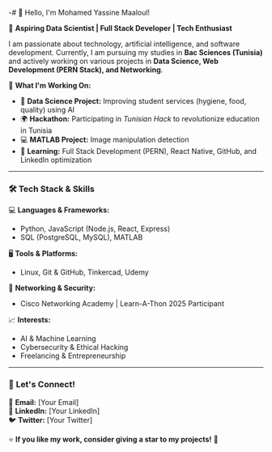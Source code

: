 -# 👋 Hello, I'm Mohamed Yassine Maaloul!  

🚀 **Aspiring Data Scientist | Full Stack Developer | Tech Enthusiast**  

I am passionate about technology, artificial intelligence, and software development. Currently, I am pursuing my studies in **Bac Sciences (Tunisia)** and actively working on various projects in **Data Science, Web Development (PERN Stack), and Networking**.  

🌟 **What I'm Working On:**  
- 🔬 **Data Science Project:** Improving student services (hygiene, food, quality) using AI  
- 🌍 **Hackathon:** Participating in *Tunisian Hack* to revolutionize education in Tunisia  
- 💻 **MATLAB Project:** Image manipulation detection  
- 🌱 **Learning:** Full Stack Development (PERN), React Native, GitHub, and LinkedIn optimization  

---

### 🛠 **Tech Stack & Skills**  
💻 **Languages & Frameworks:**  
- Python, JavaScript (Node.js, React, Express)  
- SQL (PostgreSQL, MySQL), MATLAB  

🖥 **Tools & Platforms:**  
- Linux, Git & GitHub, Tinkercad, Udemy  

📡 **Networking & Security:**  
- Cisco Networking Academy | Learn-A-Thon 2025 Participant  

📈 **Interests:**  
- AI & Machine Learning  
- Cybersecurity & Ethical Hacking  
- Freelancing & Entrepreneurship  

---

### 📢 **Let's Connect!**  
📩 **Email:** [Your Email]  
💼 **LinkedIn:** [Your LinkedIn]  
🐦 **Twitter:** [Your Twitter]  

⭐ **If you like my work, consider giving a star to my projects!** 🚀  
